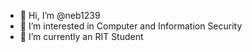 - 👋 Hi, I’m @neb1239
- 👀 I’m interested in Computer and Information Security 
- 🌱 I’m currently an RIT Student

<!---
neb1239/neb1239 is a ✨ special ✨ repository because its `README.md` (this file) appears on your GitHub profile.
You can click the Preview link to take a look at your changes.
--->
